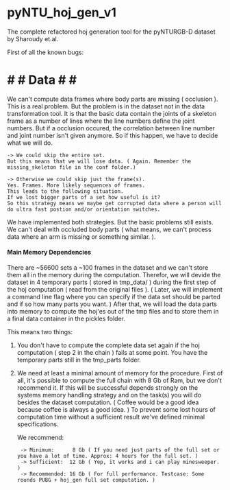 # pyNTU_hoj_gen_v1
The complete refactored hoj generation tool for the pyNTURGB-D dataset by Sharoudy et.al.

First of all the known bugs:

# # # Data # # # 

We can't compute data frames where body parts are missing ( occlusion ).
This is a real problem. But the problem is in the dataset not in the data transformation tool.
It is that the basic data contain the joints of a skeleton frame as a number of lines where the line numbers define the joint numbers.
But if a occlusion occured, the correlation between line number and joint number isn't given anymore.
So if this happen, we have to decide what we will do.

	-> We could skip the entire set.
	But this means that we will lose data. ( Again. Remember the missing_skeleton file in the conf folder.)

	-> Otherwise we could skip just the frame(s).
	Yes. Frames. More likely sequences of frames.
	This leads to the following situation.
	If we lost bigger parts of a set how useful is it?
	So this strategy means we maybe get corrupted data where a person will do ultra fast postion and/or orientation switches.

We have implemented both strategies.
But the basic problems still exists. 
We can't deal with occluded body parts ( what means, we can't process data where an arm is missing or something similar. ).	

#### Main Memory Dependencies ####

There are ~56600 sets a ~100 frames in the dataset and we can't store them all in the memory during the computation.
Therefor, we will devide the dataset in 4 temporary parts ( stored in tmp_data/ ) during the first step of the hoj computation ( read from the original files ). 
( Later, we will implement a command line flag where you can specify if the data set should be parted and if so how many parts you want. )
After that, we will load the data parts into memory to compute the hoj'es out of the tmp files and to store them in a final data container in the pickles folder.

This means two things:

1) You don't have to compute the complete data set again if the hoj computation ( step 2 in the chain ) fails at some point. 
	You have the temporary parts still in the tmp_parts folder. 

2) We need at least a minimal amount of memory for the procedure.
	First of all, it's possible to compute the full chain with 8 Gb of Ram, but we don't recommend it.
	If this will be successful depends strongly on the systems memory handling strategy and on the task(s) you will do besides the dataset computation. 
	( Coffee would be a good idea because coffee is always a good idea. )
	To prevent some lost hours of computation time without a sufficient result we've defined minimal specifications.

	We recommend: 
  
		-> Minimum:      8 Gb ( If you need just parts of the full set or you have a lot of time. Approx: 4 hours for the full set. )
		-> Sufficient:  12 Gb ( Yep, it works and i can play minesweeper. )
		-> Recommended: 16 Gb ( For full performance. Testcase: Some rounds PUBG + hoj_gen full set computation. )
